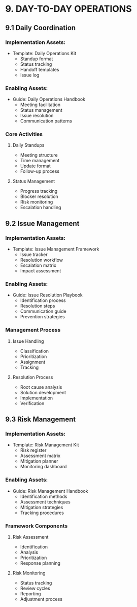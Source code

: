 # 9. DAY-TO-DAY OPERATIONS 

## 9.1 Daily Coordination

### Implementation Assets:
* Template: Daily Operations Kit
  - Standup format
  - Status tracking
  - Handoff templates
  - Issue log

### Enabling Assets:
* Guide: Daily Operations Handbook
  - Meeting facilitation
  - Status management
  - Issue resolution
  - Communication patterns

### Core Activities
1. Daily Standups
   - Meeting structure
   - Time management
   - Update format
   - Follow-up process

2. Status Management
   - Progress tracking
   - Blocker resolution
   - Risk monitoring
   - Escalation handling

## 9.2 Issue Management

### Implementation Assets:
* Template: Issue Management Framework
  - Issue tracker
  - Resolution workflow
  - Escalation matrix
  - Impact assessment

### Enabling Assets:
* Guide: Issue Resolution Playbook
  - Identification process
  - Resolution steps
  - Communication guide
  - Prevention strategies

### Management Process
1. Issue Handling
   - Classification
   - Prioritization
   - Assignment
   - Tracking

2. Resolution Process
   - Root cause analysis
   - Solution development
   - Implementation
   - Verification

## 9.3 Risk Management

### Implementation Assets:
* Template: Risk Management Kit
  - Risk register
  - Assessment matrix
  - Mitigation planner
  - Monitoring dashboard

### Enabling Assets:
* Guide: Risk Management Handbook
  - Identification methods
  - Assessment techniques
  - Mitigation strategies
  - Tracking procedures

### Framework Components
1. Risk Assessment
   - Identification
   - Analysis
   - Prioritization
   - Response planning

2. Risk Monitoring
   - Status tracking
   - Review cycles
   - Reporting
   - Adjustment process